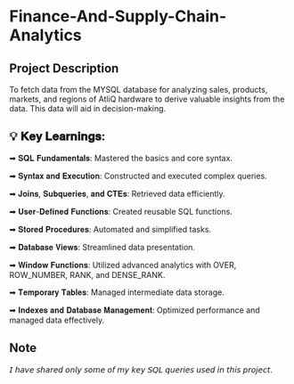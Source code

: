 # Finance-And-Supply-Chain-Analytics
## Project Description
To fetch data from the MYSQL database for analyzing sales, products, markets, and regions of AtliQ hardware to derive valuable insights from the data. This data will aid in decision-making.
## 💡 𝐊𝐞𝐲 𝐋𝐞𝐚𝐫𝐧𝐢𝐧𝐠𝐬:
➡ 𝐒𝐐𝐋 𝐅𝐮𝐧𝐝𝐚𝐦𝐞𝐧𝐭𝐚𝐥𝐬: Mastered the basics and core syntax.

➡ 𝐒𝐲𝐧𝐭𝐚𝐱 𝐚𝐧𝐝 𝐄𝐱𝐞𝐜𝐮𝐭𝐢𝐨𝐧: Constructed and executed complex queries.

➡ 𝐉𝐨𝐢𝐧𝐬, 𝐒𝐮𝐛𝐪𝐮𝐞𝐫𝐢𝐞𝐬, 𝐚𝐧𝐝 𝐂𝐓𝐄𝐬: Retrieved data efficiently.

➡ 𝐔𝐬𝐞𝐫-𝐃𝐞𝐟𝐢𝐧𝐞𝐝 𝐅𝐮𝐧𝐜𝐭𝐢𝐨𝐧𝐬: Created reusable SQL functions.

➡ 𝐒𝐭𝐨𝐫𝐞𝐝 𝐏𝐫𝐨𝐜𝐞𝐝𝐮𝐫𝐞𝐬: Automated and simplified tasks.

➡ 𝐃𝐚𝐭𝐚𝐛𝐚𝐬𝐞 𝐕𝐢𝐞𝐰𝐬: Streamlined data presentation.

➡ 𝐖𝐢𝐧𝐝𝐨𝐰 𝐅𝐮𝐧𝐜𝐭𝐢𝐨𝐧𝐬: Utilized advanced analytics with OVER, ROW_NUMBER, RANK, and DENSE_RANK.

➡ 𝐓𝐞𝐦𝐩𝐨𝐫𝐚𝐫𝐲 𝐓𝐚𝐛𝐥𝐞𝐬: Managed intermediate data storage.

➡ 𝐈𝐧𝐝𝐞𝐱𝐞𝐬 𝐚𝐧𝐝 𝐃𝐚𝐭𝐚𝐛𝐚𝐬𝐞 𝐌𝐚𝐧𝐚𝐠𝐞𝐦𝐞𝐧𝐭: Optimized performance and managed data effectively.
## Note
𝘐 𝘩𝘢𝘷𝘦 𝘴𝘩𝘢𝘳𝘦𝘥 𝘰𝘯𝘭𝘺 𝘴𝘰𝘮𝘦 𝘰𝘧 𝘮𝘺 𝘬𝘦𝘺 𝘚𝘘𝘓 𝘲𝘶𝘦𝘳𝘪𝘦𝘴 𝘶𝘴𝘦𝘥 𝘪𝘯 𝘵𝘩𝘪𝘴 𝘱𝘳𝘰𝘫𝘦𝘤𝘵.
